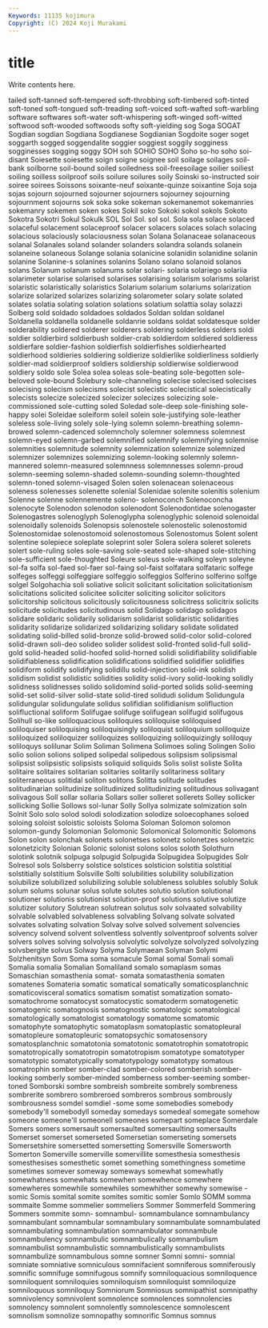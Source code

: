 ```yaml
---
Keywords: 11135 kojimura
Copyright: (C) 2024 Koji Murakami
---
```


# title

Write contents here.



tailed soft-tanned
soft-tempered soft-throbbing soft-timbered soft-tinted soft-toned soft-tongued soft-treading soft-voiced soft-wafted soft-warbling
software softwares soft-water soft-whispering soft-winged soft-witted softwood soft-wooded softwoods softy
soft-yielding sog Soga SOGAT Sogdian sogdian Sogdiana Sogdianese Sogdianian Sogdoite
soger soget soggarth sogged soggendalite soggier soggiest soggily sogginess sogginesses
sogging soggy SOH soh SOHIO SOHO Soho so-ho soho soi-disant
Soiesette soiesette soign soigne soignee soil soilage soilages soil-bank soilborne
soil-bound soiled soiledness soil-freesoilage soilier soiliest soiling soilless soilproof soils
soilure soilures soily Soinski so-instructed soir soiree soirees Soissons soixante-neuf
soixante-quinze soixantine Soja soja sojas sojourn sojourned sojourner sojourners sojourney
sojourning sojournment sojourns sok soka soke sokeman sokemanemot sokemanries sokemanry
sokemen soken sokes Sokil soko Sokoki sokol sokols Sokoto Sokotra
Sokotri Sokul Sokulk SOL Sol Sol. sol sol. Sola sola
solace solaced solaceful solacement solaceproof solacer solacers solaces solach solacing
solacious solaciously solaciousness solan Solana Solanaceae solanaceous solanal Solanales soland
solander solanders solandra solands solanein solaneine solaneous Solange solania solanicine
solanidin solanidine solanin solanine Solanine-s solanines solanins Solano solano solanoid
solanos solans Solanum solanum solanums solar solari- solaria solariego solariia
solarimeter solarise solarised solarises solarising solarism solarisms solarist solaristic solaristically
solaristics Solarium solarium solariums solarization solarize solarized solarizes solarizing solarometer
solary solate solated solates solatia solating solation solations solatium solattia
solay solazzi Solberg sold soldado soldadoes soldados Soldan soldan soldanel
Soldanella soldanella soldanelle soldanrie soldans soldat soldatesque solder solderability soldered
solderer solderers soldering solderless solders soldi soldier soldierbird soldierbush soldier-crab
soldierdom soldiered soldieress soldierfare soldier-fashion soldierfish soldierfishes soldierhearted soldierhood soldieries
soldiering soldierize soldierlike soldierliness soldierly soldier-mad soldierproof soldiers soldiership soldierwise
soldierwood soldiery soldo sole Solea solea soleas sole-beating sole-begotten sole-beloved
sole-bound Solebury sole-channeling solecise solecised solecises solecising solecism solecisms solecist
solecistic solecistical solecistically solecists solecize solecized solecizer solecizes solecizing sole-commissioned
sole-cutting soled Soledad sole-deep sole-finishing sole-happy solei Soleidae soleiform soleil
solein sole-justifying sole-leather soleless sole-living solely sole-lying solemn solemn-breathing solemn-browed
solemn-cadenced solemncholy solemner solemness solemnest solemn-eyed solemn-garbed solemnified solemnify solemnifying
solemnise solemnities solemnitude solemnity solemnization solemnize solemnized solemnizer solemnizes solemnizing
solemn-looking solemnly solemn-mannered solemn-measured solemnness solemnnesses solemn-proud solemn-seeming solemn-shaded solemn-sounding
solemn-thoughted solemn-toned solemn-visaged Solen solen solenacean solenaceous soleness solenesses solenette
solenial Solenidae solenite solenitis solenium Solenne solenne solennemente soleno- solenoconch
Solenoconcha solenocyte Solenodon solenodon solenodont Solenodontidae solenogaster Solenogastres solenoglyph Solenoglypha
solenoglyphic solenoid solenoidal solenoidally solenoids Solenopsis solenostele solenostelic solenostomid Solenostomidae
solenostomoid solenostomous Solenostomus Solent solent solentine solepiece soleplate soleprint soler
Solera solera soleret solerets solert sole-ruling soles sole-saving sole-seated sole-shaped
sole-stitching sole-sufficient sole-thoughted Soleure soleus sole-walking soleyn soleyne sol-fa solfa
sol-faed sol-faer sol-faing sol-faist solfatara solfataric solfege solfeges solfeggi solfeggiare
solfeggio solfeggios Solferino solferino solfge solgel Solgohachia soli soliative solicit
solicitant solicitation solicitationism solicitations solicited solicitee soliciter soliciting solicitor solicitors
solicitorship solicitous solicitously solicitousness solicitress solicitrix solicits solicitude solicitudes solicitudinous
solid Solidago solidago solidagos solidare solidaric solidarily solidarism solidarist solidaristic
solidarities solidarity solidarize solidarized solidarizing solidary solidate solidated solidating solid-billed
solid-bronze solid-browed solid-color solid-colored solid-drawn soli-deo solideo solider solidest solid-fronted
solid-full solid-gold solid-headed solid-hoofed solid-horned solidi solidifiability solidifiable solidifiableness solidification
solidifications solidified solidifier solidifies solidiform solidify solidifying solidillu solid-injection solid-ink
solidish solidism solidist solidistic solidities solidity solid-ivory solid-looking solidly solidness
solidnesses solido solidomind solid-ported solids solid-seeming solid-set solid-silver solid-state solid-tired
solidudi solidum Solidungula solidungular solidungulate solidus solifidian solifidianism solifluction solifluctional
soliform Solifugae solifuge solifugean solifugid solifugous Solihull so-like soliloquacious soliloquies
soliloquise soliloquised soliloquiser soliloquising soliloquisingly soliloquist soliloquium soliloquize soliloquized soliloquizer
soliloquizes soliloquizing soliloquizingly soliloquy soliloquys solilunar Solim Soliman Solimena Solimoes
soling Solingen Solio solio solion solions soliped solipedal solipedous solipsism
solipsismal solipsist solipsistic solipsists soliquid soliquids Solis solist soliste Solita
solitaire solitaires solitarian solitaries solitarily solitariness solitary soliterraneous solitidal soliton
solitons Solitta solitude solitudes solitudinarian solitudinize solitudinized solitudinizing solitudinous solivagant
solivagous Soll sollar sollaria Sollars soller solleret sollerets Solley sollicker
sollicking Sollie Sollows sol-lunar Solly Sollya solmizate solmization soln Solnit
Solo solo solod solodi solodization solodize soloecophanes soloed soloing soloist
soloistic soloists Soloma Soloman Solomon solomon solomon-gundy Solomonian Solomonic Solomonical
Solomonitic Solomons Solon solon solonchak solonets solonetses solonetz solonetzes solonetzic
solonetzicity Solonian Solonic solonist solons solos soloth Solothurn solotink solotnik
solpuga solpugid Solpugida Solpugidea Solpugides Solr Solresol sols Solsberry solstice
solstices solsticion solstitia solstitial solstitially solstitium Solsville Solti solubilities solubility
solubilization solubilize solubilized solubilizing soluble solubleness solubles solubly Soluk solum
solums solunar solus solute solutes solutio solution solutional solutioner solutionis
solutionist solution-proof solutions solutive solutize solutizer solutory Solutrean solutrean solutus
solv solvaated solvability solvable solvabled solvableness solvabling Solvang solvate solvated
solvates solvating solvation Solvay solve solved solvement solvencies solvency solvend
solvent solventless solvently solventproof solvents solver solvers solves solving solvolysis
solvolytic solvolyze solvolyzed solvolyzing solvsbergite solvus Solway Solyma Solymaean Solyman
Solymi Solzhenitsyn Som Soma soma somacule Somal somal Somali somali
Somalia somalia Somalian Somaliland somalo somaplasm somas Somaschian somasthenia somat-
somata somatasthenia somaten somatenes Somateria somatic somatical somatically somaticosplanchnic somaticovisceral
somatics somatism somatist somatization somato- somatochrome somatocyst somatocystic somatoderm somatogenetic
somatogenic somatognosis somatognostic somatologic somatological somatologically somatologist somatology somatome somatomic
somatophyte somatophytic somatoplasm somatoplastic somatopleural somatopleure somatopleuric somatopsychic somatosensory somatosplanchnic
somatotonia somatotonic somatotrophin somatotropic somatotropically somatotropin somatotropism somatotype somatotyper somatotypic
somatotypically somatotypology somatotypy somatous somatrophin somber somber-clad somber-colored somberish somber-looking
somberly somber-minded somberness somber-seeming somber-toned Somborski sombre sombreish sombreite sombrely
sombreness sombrerite sombrero sombreroed sombreros sombrous sombrously sombrousness somdel somdiel
-some some somebodies somebody somebody'll somebodyll someday somedays somedeal somegate
somehow someone someone'll someonell someones somepart someplace Somerdale Somers somers
somersault somersaulted somersaulting somersaults Somerset somerset somerseted Somersetian somerseting somersets
Somersetshire somersetted somersetting Somersville Somersworth Somerton Somerville somerville somervillite somesthesia
somesthesis somesthesises somesthetic somet something somethingness sometime sometimes somever someway
someways somewhat somewhatly somewhatness somewhats somewhen somewhence somewhere somewheres somewhile
somewhiles somewhither somewhy somewise -somic Somis somital somite somites somitic
somler Somlo SOMM somma sommaite Somme sommelier sommeliers Sommer Sommerfeld
Sommering Sommers sommite somn- somnambul- somnambulance somnambulancy somnambulant somnambular somnambulary
somnambulate somnambulated somnambulating somnambulation somnambulator somnambule somnambulency somnambulic somnambulically somnambulism
somnambulist somnambulistic somnambulistically somnambulists somnambulize somnambulous somne somner Somni somni-
somnial somniate somniative somniculous somnifacient somniferous somniferously somnific somnifuge somnifugous
somnify somniloquacious somniloquence somniloquent somniloquies somniloquism somniloquist somniloquize somniloquous somniloquy
Somniorum Somniosus somnipathist somnipathy somnivolency somnivolent somnolence somnolences somnolencies somnolency
somnolent somnolently somnolescence somnolescent somnolism somnolize somnopathy somnorific Somnus somnus
